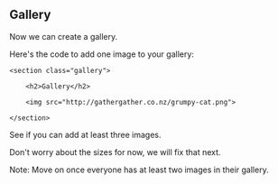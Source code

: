 ## Gallery

Now we can create a gallery.

Here's the code to add one image to your gallery:

	<section class="gallery">

		<h2>Gallery</h2>

		<img src="http://gathergather.co.nz/grumpy-cat.png">

	</section>

See if you can add at least three images.

Don't worry about the sizes for now, we will fix that next.

Note:
Move on once everyone has at least two images in their gallery.